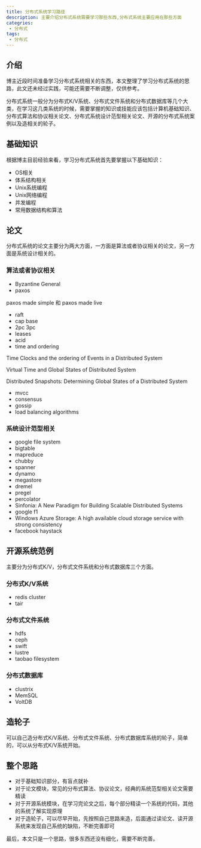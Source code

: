 ```yaml
---
title: 分布式系统学习路径
description: 主要介绍分布式系统需要学习那些东西,分布式系统主要应用在那些方面
categries:
 - 分布式
tags:
 - 分布式
---
```


## 介绍

博主近段时间准备学习分布式系统相关的东西，本文整理了学习分布式系统的思路，此文还未经过实践，可能还需要不断调整，仅供参考。

分布式系统一般分为分布式K/V系统、分布式文件系统和分布式数据库等几个大类，在学习这几类系统的时候，需要掌握的知识或技能应该包括计算机基础知识、分布式算法和协议相关论文、分布式系统设计范型相关论文、开源的分布式系统案例以及造相关的轮子。

## 基础知识

根据博主目前经验来看，学习分布式系统首先要掌握以下基础知识：

- OS相关
- 体系结构相关
- Unix系统编程
- Unix网络编程
- 并发编程
- 常用数据结构和算法

## 论文

分布式系统的论文主要分为两大方面，一方面是算法或者协议相关的论文，另一方面是系统设计相关的。

### 算法或者协议相关

- Byzantine General
- paxos

paxos made simple 和 paxos made live

- raft
- cap base
- 2pc 3pc
- leases
- acid
- time and ordering

Time Clocks and the ordering of Events in a Distributed System

Virtual Time and Global States of Distributed System

Distributed Snapshots: Determining Global States of a Distributed System

- mvcc
- consensus
- gossip
- load balancing algorithms

### 系统设计范型相关

- google file system
- bigtable
- mapreduce
- chubby
- spanner
- dynamo
- megastore
- dremel
- pregel
- percolator
- Sinfonia: A New Paradigm for Building Scalable Distributed Systems
- google f1
- Windows Azure Storage: A high available cloud storage service with strong consistency
- facebook haystack

## 开源系统范例

主要分为分布式K/V，分布式文件系统和分布式数据库三个方面。

### 分布式K/V系统

- redis cluster
- tair

### 分布式文件系统

- hdfs
- ceph
- swift
- lustre
- taobao filesystem

### 分布式数据库

- clustrix
- MemSQL
- VoltDB

## 造轮子

可以自己造分布式K/V系统、分布式文件系统、分布式数据库系统的轮子，简单的，可以从分布式K/V系统开始。

## 整个思路

- 对于基础知识部分，有盲点就补
- 对于论文模块，常见的分布式算法、协议论文，经典的系统范型相关论文需要精读
- 对于开源系统模块，在学习完论文之后，每个部分精读一个系统的代码，其他的系统了解实现原理
- 对于造轮子，可以尽早开始，先按照自己思路来造，后面通过读论文、读开源系统来发现自己系统的缺陷，不断完善即可

最后，本文只是一个思路，很多东西还没有细化，需要不断完善。
